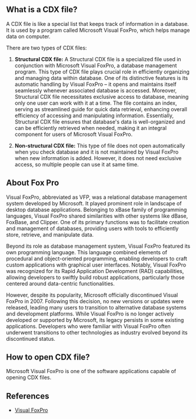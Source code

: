 ## What is a CDX file?

A CDX file is like a special list that keeps track of information in a database. It is used by a program called Microsoft Visual FoxPro, which helps manage data on computer.

There are two types of CDX files:

1. **Structural CDX file:** A Structural CDX file is a specialized file used in conjunction with Microsoft Visual FoxPro, a database management program. This type of CDX file plays crucial role in efficiently organizing and managing data within database. One of its distinctive features is its automatic handling by Visual FoxPro – it opens and maintains itself seamlessly whenever associated database is accessed. Moreover, Structural CDX file necessitates exclusive access to database, meaning only one user can work with it at a time. The file contains an index, serving as streamlined guide for quick data retrieval, enhancing overall efficiency of accessing and manipulating information. Essentially, Structural CDX file ensures that database's data is well-organized and can be efficiently retrieved when needed, making it an integral component for users of Microsoft Visual FoxPro.

2. **Non-structural CDX file:** This type of file does not open automatically when you check database and it is not maintained by Visual FoxPro when new information is added. However, it does not need exclusive access, so multiple people can use it at same time.

## About Fox Pro

Visual FoxPro, abbreviated as VFP, was a relational database management system developed by Microsoft. It played prominent role in landscape of desktop database applications. Belonging to xBase family of programming languages, Visual FoxPro shared similarities with other systems like dBase, FoxBase, and Clipper. One of its primary functions was to facilitate creation and management of databases, providing users with tools to efficiently store, retrieve, and manipulate data.

Beyond its role as database management system, Visual FoxPro featured its own programming language. This language combined elements of procedural and object-oriented programming, enabling developers to craft custom applications with graphical user interfaces. Notably, Visual FoxPro was recognized for its Rapid Application Development (RAD) capabilities, allowing developers to swiftly build robust applications, particularly those centered around data-centric functionalities.

However, despite its popularity, Microsoft officially discontinued Visual FoxPro in 2007. Following this decision, no new versions or updates were released, leading many users to transition to alternative database systems and development platforms. While Visual FoxPro is no longer actively developed or supported by Microsoft, its legacy persists in some existing applications. Developers who were familiar with Visual FoxPro often underwent transitions to other technologies as industry evolved beyond its discontinued status.

## How to open CDX file?

Microsoft Visual FoxPro is one of the software applications capable of opening CDX files.

## References
* [Visual FoxPro](https://en.wikipedia.org/wiki/Visual_FoxPro)
